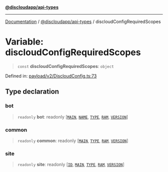 [**@discloudapp/api-types**](../README.md)

***

[Documentation](../../../packages.md) / [@discloudapp/api-types](../README.md) / discloudConfigRequiredScopes

# Variable: discloudConfigRequiredScopes

> `const` **discloudConfigRequiredScopes**: `object`

Defined in: [payload/v2/DiscloudConfig.ts:73](https://github.com/discloud/discloud.app/blob/8d6df0b18784d1a4408701ac8e6b9db44dbb7133/packages/api-types/payload/v2/DiscloudConfig.ts#L73)

## Type declaration

### bot

> `readonly` **bot**: readonly \[[`MAIN`](../enumerations/DiscloudConfigScopes.md#main), [`NAME`](../enumerations/DiscloudConfigScopes.md#name), [`TYPE`](../enumerations/DiscloudConfigScopes.md#type), [`RAM`](../enumerations/DiscloudConfigScopes.md#ram), [`VERSION`](../enumerations/DiscloudConfigScopes.md#version)\]

### common

> `readonly` **common**: readonly \[[`MAIN`](../enumerations/DiscloudConfigScopes.md#main), [`TYPE`](../enumerations/DiscloudConfigScopes.md#type), [`RAM`](../enumerations/DiscloudConfigScopes.md#ram), [`VERSION`](../enumerations/DiscloudConfigScopes.md#version)\]

### site

> `readonly` **site**: readonly \[[`ID`](../enumerations/DiscloudConfigScopes.md#id), [`MAIN`](../enumerations/DiscloudConfigScopes.md#main), [`TYPE`](../enumerations/DiscloudConfigScopes.md#type), [`RAM`](../enumerations/DiscloudConfigScopes.md#ram), [`VERSION`](../enumerations/DiscloudConfigScopes.md#version)\]
